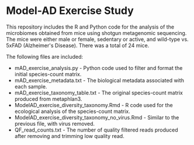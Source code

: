 # Model-AD Exercise Study

This repository includes the R and Python code for the analysis of the microbiomes obtained from mice using shotgun metagenomic sequencing.
The mice were either male or female, sedentary or active, and wild-type vs. 5xFAD (Alzheimer's Disease).
There was a total of 24 mice.

The following files are included:
* mAD_exercise_analysis.py - Python code used to filter and format the initial species-count matrix.
* mAD_exercise_metadata.txt - The biological metadata associated with each sample.
* mAD_exercise_taxonomy_table.txt - The original species-count matrix produced from metaphlan3.
* ModelAD_exercise_diversity_taxonomy.Rmd - R code used for the ecological analysis of the species-count matrix.
* ModelAD_exercise_diversity_taxonomy_no_virus.Rmd - Similar to the previous file, with virus removed.
* QF_read_counts.txt - The number of quality filtered reads produced after removing and trimming low quality read.
